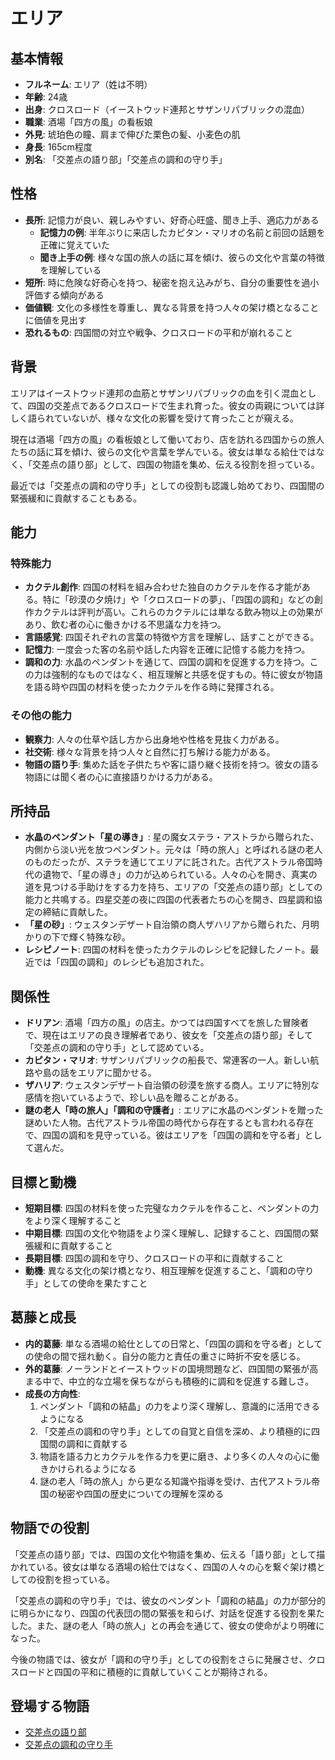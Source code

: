 # エリア

## 基本情報

- **フルネーム**: エリア（姓は不明）
- **年齢**: 24歳
- **出身**: クロスロード（イーストウッド連邦とサザンリパブリックの混血）
- **職業**: 酒場「四方の風」の看板娘
- **外見**: 琥珀色の瞳、肩まで伸びた栗色の髪、小麦色の肌
- **身長**: 165cm程度
- **別名**: 「交差点の語り部」「交差点の調和の守り手」

## 性格

- **長所**: 記憶力が良い、親しみやすい、好奇心旺盛、聞き上手、適応力がある
  - **記憶力の例**: 半年ぶりに来店したカピタン・マリオの名前と前回の話題を正確に覚えていた
  - **聞き上手の例**: 様々な国の旅人の話に耳を傾け、彼らの文化や言葉の特徴を理解している
- **短所**: 時に危険な好奇心を持つ、秘密を抱え込みがち、自分の重要性を過小評価する傾向がある
- **価値観**: 文化の多様性を尊重し、異なる背景を持つ人々の架け橋となることに価値を見出す
- **恐れるもの**: 四国間の対立や戦争、クロスロードの平和が崩れること

## 背景

エリアはイーストウッド連邦の血筋とサザンリパブリックの血を引く混血として、四国の交差点であるクロスロードで生まれ育った。彼女の両親については詳しく語られていないが、様々な文化の影響を受けて育ったことが窺える。

現在は酒場「四方の風」の看板娘として働いており、店を訪れる四国からの旅人たちの話に耳を傾け、彼らの文化や言葉を学んでいる。彼女は単なる給仕ではなく、「交差点の語り部」として、四国の物語を集め、伝える役割を担っている。

最近では「交差点の調和の守り手」としての役割も認識し始めており、四国間の緊張緩和に貢献することもある。

## 能力

### 特殊能力

- **カクテル創作**: 四国の材料を組み合わせた独自のカクテルを作る才能がある。特に「砂漠の夕焼け」や「クロスロードの夢」、「四国の調和」などの創作カクテルは評判が高い。これらのカクテルには単なる飲み物以上の効果があり、飲む者の心に働きかける不思議な力を持つ。
- **言語感覚**: 四国それぞれの言葉の特徴や方言を理解し、話すことができる。
- **記憶力**: 一度会った客の名前や話した内容を正確に記憶する能力を持つ。
- **調和の力**: 水晶のペンダントを通じて、四国の調和を促進する力を持つ。この力は強制的なものではなく、相互理解と共感を促すもの。特に彼女が物語を語る時や四国の材料を使ったカクテルを作る時に発揮される。

### その他の能力

- **観察力**: 人々の仕草や話し方から出身地や性格を見抜く力がある。
- **社交術**: 様々な背景を持つ人々と自然に打ち解ける能力がある。
- **物語の語り手**: 集めた話を子供たちや客に語り継ぐ技術を持つ。彼女の語る物語には聞く者の心に直接語りかける力がある。

## 所持品

- **水晶のペンダント「星の導き」**: 星の魔女ステラ・アストラから贈られた、内側から淡い光を放つペンダント。元々は「時の旅人」と呼ばれる謎の老人のものだったが、ステラを通じてエリアに託された。古代アストラル帝国時代の遺物で、「星の導き」の力が込められている。人々の心を開き、真実の道を見つける手助けをする力を持ち、エリアの「交差点の語り部」としての能力と共鳴する。四星交差の夜に四国の代表者たちの心を開き、四星調和協定の締結に貢献した。
- **「星の砂」**: ウェスタンデザート自治領の商人ザハリアから贈られた、月明かりの下で輝く特殊な砂。
- **レシピノート**: 四国の材料を使ったカクテルのレシピを記録したノート。最近では「四国の調和」のレシピも追加された。

## 関係性

- **ドリアン**: 酒場「四方の風」の店主。かつては四国すべてを旅した冒険者で、現在はエリアの良き理解者であり、彼女を「交差点の語り部」そして「交差点の調和の守り手」として認めている。
- **カピタン・マリオ**: サザンリパブリックの船長で、常連客の一人。新しい航路や島の話をエリアに聞かせる。
- **ザハリア**: ウェスタンデザート自治領の砂漠を旅する商人。エリアに特別な感情を抱いているようで、珍しい品を贈ることがある。
- **謎の老人「時の旅人」「調和の守護者」**: エリアに水晶のペンダントを贈った謎めいた人物。古代アストラル帝国の時代から存在するとも言われる存在で、四国の調和を見守っている。彼はエリアを「四国の調和を守る者」として選んだ。

## 目標と動機

- **短期目標**: 四国の材料を使った完璧なカクテルを作ること、ペンダントの力をより深く理解すること
- **中期目標**: 四国の文化や物語をより深く理解し、記録すること、四国間の緊張緩和に貢献すること
- **長期目標**: 四国の調和を守り、クロスロードの平和に貢献すること
- **動機**: 異なる文化の架け橋となり、相互理解を促進すること、「調和の守り手」としての使命を果たすこと

## 葛藤と成長

- **内的葛藤**: 単なる酒場の給仕としての日常と、「四国の調和を守る者」としての使命の間で揺れ動く。自分の能力と責任の重さに時折不安を感じる。
- **外的葛藤**: ノーランドとイーストウッドの国境問題など、四国間の緊張が高まる中で、中立的な立場を保ちながらも積極的に調和を促進する難しさ。
- **成長の方向性**: 
  1. ペンダント「調和の結晶」の力をより深く理解し、意識的に活用できるようになる
  2. 「交差点の調和の守り手」としての自覚と自信を深め、より積極的に四国間の調和に貢献する
  3. 物語を語る力とカクテルを作る力を更に磨き、より多くの人々の心に働きかけられるようになる
  4. 謎の老人「時の旅人」から更なる知識や指導を受け、古代アストラル帝国の秘密や四国の歴史についての理解を深める

## 物語での役割

「交差点の語り部」では、四国の文化や物語を集め、伝える「語り部」として描かれている。彼女は単なる酒場の給仕ではなく、四国の人々の心を繋ぐ架け橋としての役割を担っている。

「交差点の調和の守り手」では、彼女のペンダント「調和の結晶」の力が部分的に明らかになり、四国の代表団の間の緊張を和らげ、対話を促進する役割を果たした。また、謎の老人「時の旅人」との再会を通じて、彼女の使命がより明確になった。

今後の物語では、彼女が「調和の守り手」としての役割をさらに発展させ、クロスロードと四国の平和に積極的に貢献していくことが期待される。

## 登場する物語

- [交差点の語り部](/stories/urban_life/crossroad_tavern_maid.md)
- [交差点の調和の守り手](/stories/urban_life/crossroad_harmony_keeper.md)